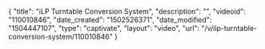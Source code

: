 {
    "title": "iLP Turntable Conversion System",
    "description": "",
    "videoid": "110010846",
    "date_created": "1502526371",
    "date_modified": "1504447107",
    "type": "captivate",
    "layout": "video",
    "url": "\/v\/ilp-turntable-conversion-system\/110010846"
}